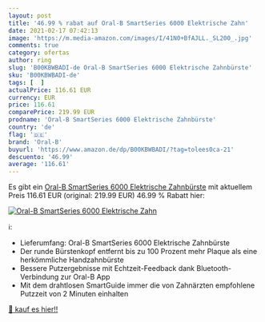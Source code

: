 ```yaml
---
layout: post
title: '46.99 % rabat auf Oral-B SmartSeries 6000 Elektrische Zahn'
date: 2021-02-17 07:42:13
image: 'https://m.media-amazon.com/images/I/41N0+BfAJLL._SL200_.jpg'
comments: true
category: ofertas
author: ring
slug: 'B00KBWBADI-de Oral-B SmartSeries 6000 Elektrische Zahnbürste'
sku: 'B00KBWBADI-de'
tags: [  ]
actualPrice: 116.61 EUR
currency: EUR
price: 116.61
comparePrice: 219.99 EUR
prodname: 'Oral-B SmartSeries 6000 Elektrische Zahnbürste'
country: 'de'
flag: '🇩🇪'
brand: 'Oral-B'
buyurl: 'https://www.amazon.de/dp/B00KBWBADI/?tag=tolees0ca-21'
descuento: '46.99'
average: '116.61'
---
```


Es gibt ein [Oral-B SmartSeries 6000 Elektrische Zahnbürste](https://www.amazon.de/dp/B00KBWBADI/?tag=tolees0ca-21) mit aktuellem Preis 116.61 EUR (original: 219.99 EUR) 46.99 % Rabatt hier:

[![Oral-B SmartSeries 6000 Elektrische Zahn](https://m.media-amazon.com/images/I/41N0+BfAJLL._SL200_.jpg)](https://www.amazon.de/dp/B00KBWBADI/?tag=tolees0ca-21)

ℹ️:

- Lieferumfang: Oral-B SmartSeries 6000 Elektrische Zahnbürste
- Der runde Bürstenkopf entfernt bis zu 100 Prozent mehr Plaque als eine herkömmliche Handzahnbürste
- Bessere Putzergebnisse mit Echtzeit-Feedback dank Bluetooth-Verbindung zur Oral-B App
- Mit dem drahtlosen SmartGuide immer die von Zahnärzten empfohlene Putzzeit von 2 Minuten einhalten

[🛒 kauf es hier!!](https://www.amazon.de/dp/B00KBWBADI/?tag=tolees0ca-21)
